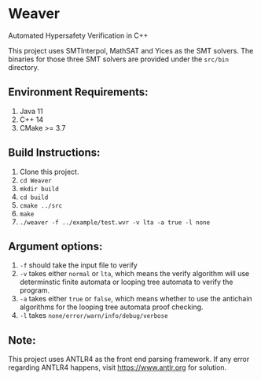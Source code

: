 # Weaver
Automated Hypersafety Verification in C++

This project uses SMTInterpol, MathSAT and Yices as the SMT solvers. 
The binaries for those three SMT solvers are provided under the `src/bin` directory.

## Environment Requirements:
1. Java 11
2. C++ 14
3. CMake >= 3.7

## Build Instructions:
1. Clone this project.
2. `cd Weaver`
3. `mkdir build`
4. `cd build`
5. `cmake ../src`
6. `make`
7. `./weaver -f ../example/test.wvr -v lta -a true -l none`

## Argument options:
1. `-f` should take the input file to verify
2. `-v` takes either `normal` or `lta`, which means the verify algorithm will use determinstic finite automata or looping tree automata to verify the program.
3. `-a` takes either `true` or `false`, which means whether to use the antichain algorithms for the looping tree automata proof checking.
4. `-l` takes `none/error/warn/info/debug/verbose` 


## Note:
This project uses ANTLR4 as the front end parsing framework. If any error regarding ANTLR4 happens, visit https://www.antlr.org for solution. 
